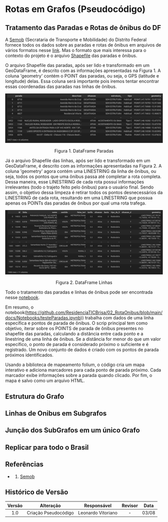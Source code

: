 # Rotas em Grafos (Pseudocódigo)

## Tratamento das Paradas e Rotas de ônibus do DF 
 
A [Semob](https://semob.df.gov.br/) (Secrataria de Transporte e Mobilidade) do Distrito Federal fornece todos os dados sobre as paradas e rotas de ônibus em arquivos de vários formatos nesse [link](https://geoserver.semob.df.gov.br/geoserver/web/wicket/bookmarkable/org.geoserver.web.demo.MapPreviewPage?0&filter=false). Mas o formato que mais interessa para o contexto do projeto é o arquivo [Shapefile](https://residenciaticbrisa.github.io/02_RotaOnibus/#/./Estudos/EstudoShapeFiles?id=_1-o-que-s%c3%a3o-arquivos-shapefiles) das paradas e ônibus. 

O arquivo Shapefile das paradas, após ser lido e transformado em um GeoDataFrame, é descrito com as informações apresentadas na Figura 1. A coluna 'geometry' contém o POINT das paradas, ou seja, o GPS (latitude e longitude) delas. Essa coluna será importante pois iremos tentar encontrar essas coordenadas das paradas nas linhas de ônibus.

![DataFrame Paradas](./assets/dataFrameParadas.png)
<p align="center">Figura 1. DataFrame Paradas</p>

Já o arquivo Shapefile das linhas, após ser lido e transformado em um GeoDataFrame, é descrito com as informações apresentadas na Figura 2. A coluna 'geometry' agora contém uma LINESTRING da linha de ônibus, ou seja, todos os pontos que uma ônibus passa até completar a rota completa. Dessa maneira, esse LINESTRING de cada rota possuí informações irrelevantes (todo o trajeto feito pelo ônibus) para o usuário final. Sendo assim, o objetivo dessa limpeza é retirar todos os pontos desnecessários da LINESTRING de cada rota, resultando em uma LINESTRING que possua apenas os POINTs das paradas de ônibus por qual uma rota trafega.

![DataFrame Linhas](./assets/dataFrameLinhas.png)
<p align="center">Figura 2. DataFrame Linhas</p>


Todo o tratamento das paradas e linhas de ônibus pode ser encontrada nesse [notebook](https://github.com/ResidenciaTICBrisa/02_RotaOnibus/blob/main/docs/Notebooks/testeParadas.ipynb).

Em resumo, o notebook(https://github.com/ResidenciaTICBrisa/02_RotaOnibus/blob/main/docs/Notebooks/testeParadas.ipynb)) trabalha com dados de uma linha específica e pontos de parada de ônibus. O scrip principal tem como objetivo, iterar sobre os POINTS de parada de ônibus presentes no shapefile das paradas, calculando a distância entre cada ponto e a linestring de uma linha de ônibus. Se a distância for menor do que um valor específico, o ponto de parada é considerado próximo o suficiente e é registrado. Um novo conjunto de dados é criado com os pontos de parada próximos identificados.

Usando a biblioteca de mapeamento folium, o código cria um mapa interativo e adiciona marcadores para cada ponto de parada próximo. Cada marcador exibe informações sobre a parada quando clicado. Por fim, o mapa é salvo como um arquivo HTML.

## Estrutura do Grafo

<!-- Após o tratamento das paradas e linhas de ônibus, foi gerada um Data Frame que contém todas as paradas de u

Nó:
Aresta:

Transformar Paradas -->

## Linhas de Onibus em Subgrafos



## Junção dos SubGrafos em um único Grafo




## Replicar para todo o Brasil




## Referências

- 1. [Semob](https://semob.df.gov.br/)

## Histórico de Versão

| Versão | Alteração | Responsável | Revisor | Data  |
| :----: | :-------: | :---------: | :-----: | :---: | 
| 1.0    | Criação Pseudocódigo  | Leonardo Vitoriano | - | 03/08 |



